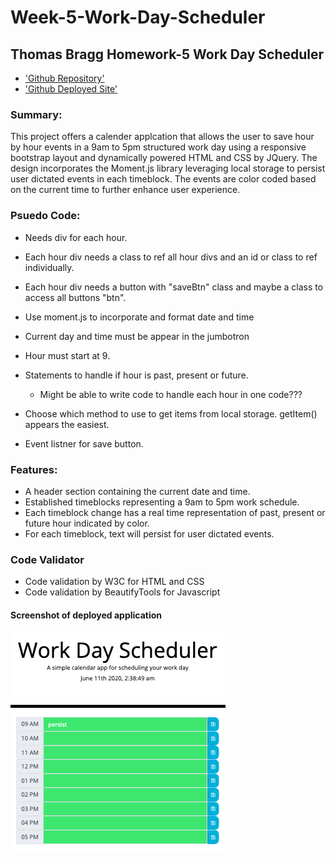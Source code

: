 # Week-5-Work-Day-Scheduler

## Thomas Bragg Homework-5 Work Day Scheduler

* ['Github Repository'](https://github.com/TBragg800/Week-5-Work-Day-Scheduler)
* ['Github Deployed Site'](https://tbragg800.github.io/Week-5-Work-Day-Scheduler/)

### Summary:
This project offers a calender applcation that allows the user to save hour by hour events in a 9am to 5pm structured work day using a responsive bootstrap layout and dynamically powered HTML and CSS by JQuery. The design incorporates the Moment.js library leveraging local storage to persist user dictated events in each timeblock. The events are color coded based on the current time to further enhance user experience. 


### Psuedo Code:
* Needs div for each hour.
* Each hour div needs a class to ref all hour divs and an id or class to ref individually.
* Each hour div needs a button with "saveBtn" class and maybe a class to access all buttons "btn".
* Use moment.js to incorporate and format date and time
* Current day and time must be appear in the jumbotron
* Hour must start at 9.
* Statements to handle if hour is past, present or future.
  * Might be able to write code to handle each hour in one code???
  
* Choose which method to use to get items from local storage. getItem() appears the easiest.
* Event listner for save button.
      

### Features:
* A header section containing the current date and time.
* Established timeblocks representing a 9am to 5pm work schedule.
* Each timeblock change has a real time representation of past, present or future hour indicated by color.
* For each timeblock, text will persist for user dictated events.


### Code Validator
* Code validation by W3C for HTML and CSS
* Code validation by BeautifyTools for Javascript

#### Screenshot of deployed application
![](images/Work-Day-Scheduler.png)